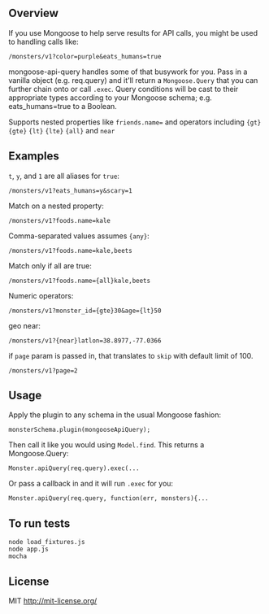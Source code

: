 ## Overview
If you use Mongoose to help serve results for API calls, you might be used to handling calls like:

    /monsters/v1?color=purple&eats_humans=true

mongoose-api-query handles some of that busywork for you. Pass in a vanilla object (e.g. req.query) and it'll return a `Mongoose.Query` that you can further chain onto or call `.exec`. Query conditions will be cast to their appropriate types according to your Mongoose schema; e.g. eats_humans=true to a Boolean.

Supports nested properties like `friends.name=` and operators including `{gt}` `{gte}` `{lt}` `{lte}` `{all}` and `near`

## Examples

`t`, `y`, and `1` are all aliases for `true`:

    /monsters/v1?eats_humans=y&scary=1

Match on a nested property:

    /monsters/v1?foods.name=kale

Comma-separated values assumes `{any}`:

    /monsters/v1?foods.name=kale,beets

Match only if all are true:

    /monsters/v1?foods.name={all}kale,beets

Numeric operators:

    /monsters/v1?monster_id={gte}30&age={lt}50

geo near:

    /monsters/v1?{near}latlon=38.8977,-77.0366

if `page` param is passed in, that translates to `skip` with default limit of 100.

    /monsters/v1?page=2

## Usage

Apply the plugin to any schema in the usual Mongoose fashion:

    monsterSchema.plugin(mongooseApiQuery);

Then call it like you would using `Model.find`. This returns a Mongoose.Query:

    Monster.apiQuery(req.query).exec(...

Or pass a callback in and it will run `.exec` for you:

    Monster.apiQuery(req.query, function(err, monsters){...

## To run tests

```shell
node load_fixtures.js
node app.js
mocha
```

## License

MIT http://mit-license.org/
